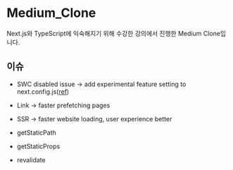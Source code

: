# Medium_Clone

Next.js와 TypeScript에 익숙해지기 위해 수강한 강의에서 진행한 Medium Clone입니다.

## 이슈

- SWC disabled issue -> add experimental feature setting to next.config.js([ref](https://nextjs.org/docs/messages/swc-disabled))

- Link -> faster prefetching pages

- SSR -> faster website loading, user experience better

- getStaticPath
- getStaticProps

- revalidate
